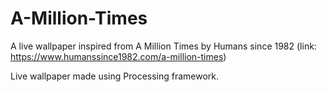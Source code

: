 # A-Million-Times
A live wallpaper inspired from A Million Times by Humans since 1982 (link: https://www.humanssince1982.com/a-million-times)

Live wallpaper made using Processing framework.
